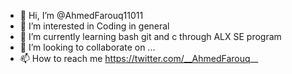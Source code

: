 - 👋 Hi, I’m @AhmedFarouq11011
- 👀 I’m interested in Coding in general
- 🌱 I’m currently learning bash git and c through ALX SE program
- 💞️ I’m looking to collaborate on ...
- 📫 How to reach me https://twitter.com/__AhmedFarouq__

<!---
AhmedFarouq11011/AhmedFarouq11011 is a ✨ special ✨ repository because its `README.md` (this file) appears on your GitHub profile.
You can click the Preview link to take a look at your changes.
--->
